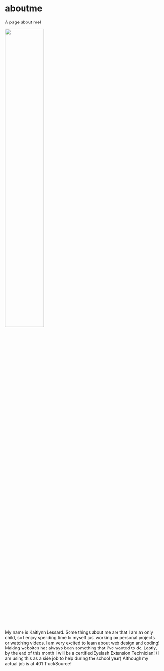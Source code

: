 # aboutme
A page about me!

<img src="https://scontent-yyz1-1.xx.fbcdn.net/v/t31.0-8/17632113_1520997827911588_1123558359673830869_o.jpg?oh=a2f2e1b7e18d601a4a85f75675d8b007&oe=5A592226" width="50%" height="50%">

  My name is Kaitlynn Lessard. Some things about me are that I am an only child, so I enjoy spending time to myself just working on personal projects or watching videos. I am very excited to learn about web design and coding! Making websites has always been something that i've wanted to do. Lastly, by the end of this month I will be a certified Eyelash Extension Technician! (I am using this as a side job to help during the school year) Although my actual job is at 401 TruckSource!
